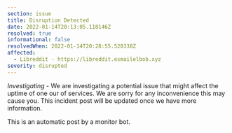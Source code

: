 ```yaml
---
section: issue
title: Disruption Detected
date: 2022-01-14T20:13:05.118146Z
resolved: true
informational: false
resolvedWhen: 2022-01-14T20:28:55.528338Z
affected:
  - Libreddit - https://libreddit.esmailelbob.xyz
severity: disrupted
---
```

*Investigating* - We are investigating a potential issue that might affect the uptime of one our of services. We are sorry for any inconvenience this may cause you. This incident post will be updated once we have more information.

This is an automatic post by a monitor bot.
        